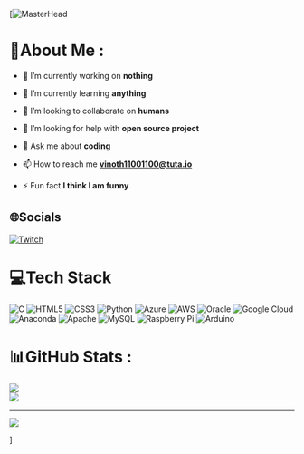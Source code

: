 [![MasterHead](https://img.freepik.com/free-vector/web-development-programmer-engineering-coding-website-augmented-reality-interface-screens-developer-project-engineer-programming-software-application-design-cartoonillustration_107791-3863.jpg?t=st=1652436003~exp=1652436603~hmac=c8a40ee12180e807552b727a34da71cbac21c2974ca775bdc17a5427d197083f&w=740)
# 💫About Me :
- 🔭 I’m currently working on **nothing**

- 🌱 I’m currently learning **anything**

- 👯 I’m looking to collaborate on **humans**

- 🤝 I’m looking for help with **open source project**

- 💬 Ask me about **coding**

- 📫 How to reach me **vinoth11001100@tuta.io**

- ⚡ Fun fact **I think I am funny**


## 🌐Socials
[![Twitch](https://img.shields.io/badge/Twitch-%239146FF.svg?logo=Twitch&logoColor=white)](https://twitch.tv/vinoth11001100) 

# 💻Tech Stack
![C](https://img.shields.io/badge/c-%2300599C.svg?style=plastic&logo=c&logoColor=white) ![HTML5](https://img.shields.io/badge/html5-%23E34F26.svg?style=plastic&logo=html5&logoColor=white) ![CSS3](https://img.shields.io/badge/css3-%231572B6.svg?style=plastic&logo=css3&logoColor=white) ![Python](https://img.shields.io/badge/python-3670A0?style=plastic&logo=python&logoColor=ffdd54) ![Azure](https://img.shields.io/badge/azure-%230072C6.svg?style=plastic&logo=azure-devops&logoColor=white) ![AWS](https://img.shields.io/badge/AWS-%23FF9900.svg?style=plastic&logo=amazon-aws&logoColor=white) ![Oracle](https://img.shields.io/badge/Oracle-F80000?style=plastic&logo=oracle&logoColor=white) ![Google Cloud](https://img.shields.io/badge/Google%20Cloud-%234285F4.svg?style=plastic&logo=google-cloud&logoColor=white) ![Anaconda](https://img.shields.io/badge/Anaconda-%2344A833.svg?style=plastic&logo=anaconda&logoColor=white) ![Apache](https://img.shields.io/badge/apache-%23D42029.svg?style=plastic&logo=apache&logoColor=white) ![MySQL](https://img.shields.io/badge/mysql-%2300f.svg?style=plastic&logo=mysql&logoColor=white) ![Raspberry Pi](https://img.shields.io/badge/-RaspberryPi-C51A4A?style=plastic&logo=Raspberry-Pi) ![Arduino](https://img.shields.io/badge/-Arduino-00979D?style=plastic&logo=Arduino&logoColor=white)
# 📊GitHub Stats :
![](https://github-readme-stats.vercel.app/api?username=vinoth11001100&theme=graywhite&hide_border=false&include_all_commits=true&count_private=false)<br/>
![](https://github-readme-streak-stats.herokuapp.com/?user=vinoth11001100&theme=graywhite&hide_border=false)<br/>

---
[![](https://visitcount.itsvg.in/api?id=vinoth11001100&icon=5&color=12)](https://visitcount.itsvg.in)

]
